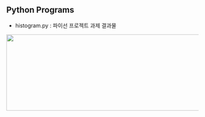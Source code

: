 ## Python Programs

- histogram.py : 파이선 프로젝트 과제 결과물

<p align="center">
  
<img src="./lena.JPG"  width="640" height="200">

</p>
